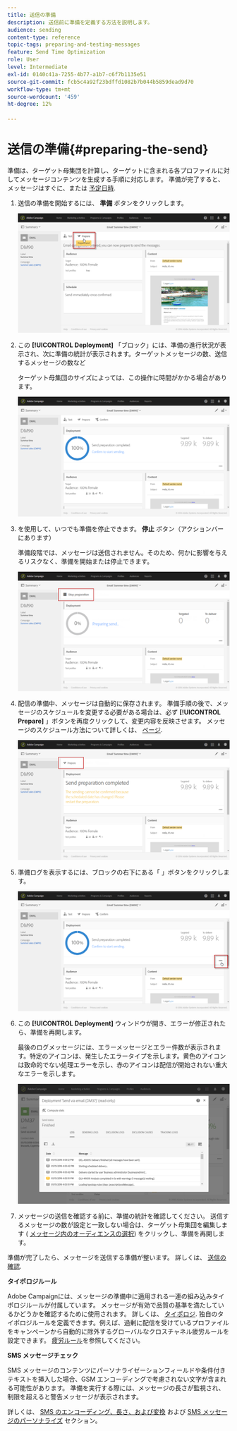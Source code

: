 ```yaml
---
title: 送信の準備
description: 送信前に準備を定義する方法を説明します。
audience: sending
content-type: reference
topic-tags: preparing-and-testing-messages
feature: Send Time Optimization
role: User
level: Intermediate
exl-id: 0140c41a-7255-4b77-a1b7-c6f7b1135e51
source-git-commit: fcb5c4a92f23bdffd1082b7b044b5859dead9d70
workflow-type: tm+mt
source-wordcount: '459'
ht-degree: 12%

---
```


# 送信の準備{#preparing-the-send}

準備は、ターゲット母集団を計算し、ターゲットに含まれる各プロファイルに対してメッセージコンテンツを生成する手順に対応します。 準備が完了すると、メッセージはすぐに、または [予定日時](../../sending/using/about-scheduling-messages.md).

1. 送信の準備を開始するには、 **準備** ボタンをクリックします。

   ![](assets/preparing_delivery_2.png)

1. この **[!UICONTROL Deployment]** 「ブロック」には、準備の進行状況が表示され、次に準備の統計が表示されます。ターゲットメッセージの数、送信するメッセージの数など

   ターゲット母集団のサイズによっては、この操作に時間がかかる場合があります。

   ![](assets/preparing_delivery.png)

1. を使用して、いつでも準備を停止できます。 **停止** ボタン（アクションバーにあります）

   準備段階では、メッセージは送信されません。そのため、何かに影響を与えるリスクなく、準備を開始または停止できます。

   ![](assets/preparing_delivery_6.png)

1. 配信の準備中、メッセージは自動的に保存されます。 準備手順の後で、メッセージのスケジュールを変更する必要がある場合は、必ず **[!UICONTROL Prepare]** 」ボタンを再度クリックして、変更内容を反映させます。 メッセージのスケジュール方法について詳しくは、 [ページ](../../sending/using/about-scheduling-messages.md).

   ![](assets/preparing_delivery_5.png)

1. 準備ログを表示するには、ブロックの右下にある「 」ボタンをクリックします。

   ![](assets/preparing_delivery_4.png)

1. この **[!UICONTROL Deployment]** ウィンドウが開き、エラーが修正されたら、準備を再開します。

   最後のログメッセージには、エラーメッセージとエラー件数が表示されます。特定のアイコンは、発生したエラータイプを示します。黄色のアイコンは致命的でない処理エラーを示し、赤のアイコンは配信が開始されない重大なエラーを示します。

   ![](assets/preparing_delivery_3.png)

1. メッセージの送信を確認する前に、準備の統計を確認してください。 送信するメッセージの数が設定と一致しない場合は、ターゲット母集団を編集します ( [メッセージ内のオーディエンスの選択](../../audiences/using/selecting-an-audience-in-a-message.md)) をクリックし、準備を再開します。

準備が完了したら、メッセージを送信する準備が整います。 詳しくは、 [送信の確認](../../sending/using/confirming-the-send.md).

**タイポロジルール**

Adobe Campaignには、メッセージの準備中に適用される一連の組み込みタイポロジルールが付属しています。 メッセージが有効で品質の基準を満たしているかどうかを確認するために使用されます。 詳しくは、 [タイポロジ](../../sending/using/about-typology-rules.md). 独自のタイポロジルールを定義できます。例えば、過剰に配信を受けているプロファイルをキャンペーンから自動的に除外するグローバルなクロスチャネル疲労ルールを設定できます。 [疲労ルール](../../sending/using/fatigue-rules.md)を参照してください。

**SMS メッセージチェック**

SMS メッセージのコンテンツにパーソナライゼーションフィールドや条件付きテキストを挿入した場合、GSM エンコーディングで考慮されない文字が含まれる可能性があります。 準備を実行する際には、メッセージの長さが監視され、制限を超えると警告メッセージが表示されます。

詳しくは、 [SMS のエンコーディング、長さ、および変換](../../administration/using/configuring-sms-channel.md#sms-encoding--length-and-transliteration) および [SMS メッセージのパーソナライズ](../../channels/using/personalizing-sms-messages.md) セクション。
